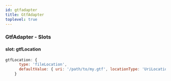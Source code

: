 ```yaml
---
id: gtfadapter
title: GtfAdapter
toplevel: true
---
```







### GtfAdapter - Slots
#### slot: gtfLocation



```js
gtfLocation: {
      type: 'fileLocation',
      defaultValue: { uri: '/path/to/my.gtf', locationType: 'UriLocation' },
    }
```



 
